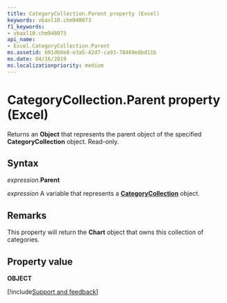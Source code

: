 ```yaml
---
title: CategoryCollection.Parent property (Excel)
keywords: vbaxl10.chm948073
f1_keywords:
- vbaxl10.chm948073
api_name:
- Excel.CategoryCollection.Parent
ms.assetid: b91d60e8-e3a5-42d7-ca93-78469e8bd11b
ms.date: 04/16/2019
ms.localizationpriority: medium
---
```



# CategoryCollection.Parent property (Excel)

Returns an **Object** that represents the parent object of the specified **CategoryCollection** object. Read-only.


## Syntax

_expression_.**Parent**

_expression_ A variable that represents a **[CategoryCollection](Excel.CategoryCollection.md)** object.


## Remarks

This property will return the **Chart** object that owns this collection of categories.


## Property value

**OBJECT**



[!include[Support and feedback](~/includes/feedback-boilerplate.md)]